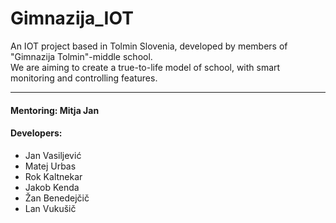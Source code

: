 # Gimnazija_IOT
An IOT project based in Tolmin Slovenia, developed by members of "Gimnazija Tolmin"-middle school.  
We are aiming to create a true-to-life model of school, with smart monitoring and controlling features.  

*** 

#### Mentoring: Mitja Jan  

#### Developers:  

* Jan Vasiljević  
* Matej Urbas
* Rok Kaltnekar
* Jakob Kenda
* Žan Benedejčič
* Lan Vukušič
